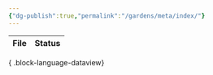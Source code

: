 ```yaml
---
{"dg-publish":true,"permalink":"/gardens/meta/index/"}
---
```



| File | Status |
| ---- | ------ |

{ .block-language-dataview}
